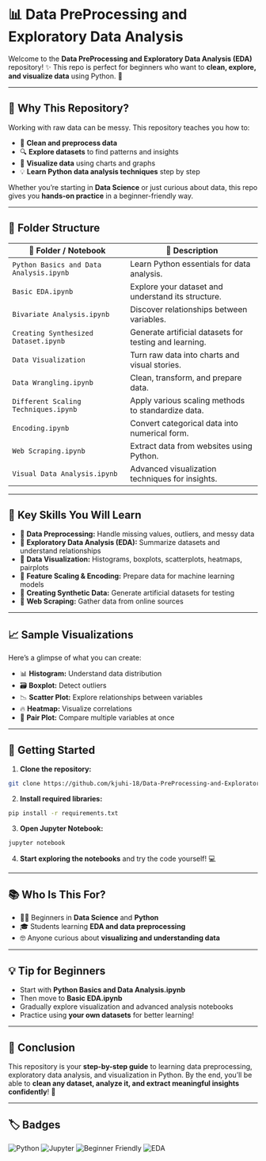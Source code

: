 # 📊 Data PreProcessing and Exploratory Data Analysis

Welcome to the **Data PreProcessing and Exploratory Data Analysis (EDA)** repository! ✨
This repo is perfect for beginners who want to **clean, explore, and visualize data** using Python. 🐍

---

## 🌟 Why This Repository?

Working with raw data can be messy. This repository teaches you how to:

* 🧹 **Clean and preprocess data**
* 🔍 **Explore datasets** to find patterns and insights
* 🎨 **Visualize data** using charts and graphs
* 💡 **Learn Python data analysis techniques** step by step

Whether you’re starting in **Data Science** or just curious about data, this repo gives you **hands-on practice** in a beginner-friendly way.

---

## 📂 Folder Structure

| 📁 Folder / Notebook                    | 📖 Description                                         |
| --------------------------------------- | ------------------------------------------------------ |
| `Python Basics and Data Analysis.ipynb` | Learn Python essentials for data analysis.             |
| `Basic EDA.ipynb`                       | Explore your dataset and understand its structure.     |
| `Bivariate Analysis.ipynb`              | Discover relationships between variables.              |
| `Creating Synthesized Dataset.ipynb`    | Generate artificial datasets for testing and learning. |
| `Data Visualization`                    | Turn raw data into charts and visual stories.          |
| `Data Wrangling.ipynb`                  | Clean, transform, and prepare data.                    |
| `Different Scaling Techniques.ipynb`    | Apply various scaling methods to standardize data.     |
| `Encoding.ipynb`                        | Convert categorical data into numerical form.          |
| `Web Scraping.ipynb`                    | Extract data from websites using Python.               |
| `Visual Data Analysis.ipynb`            | Advanced visualization techniques for insights.        |

---

## 🧰 Key Skills You Will Learn

* 🔹 **Data Preprocessing:** Handle missing values, outliers, and messy data
* 🔹 **Exploratory Data Analysis (EDA):** Summarize datasets and understand relationships
* 🔹 **Data Visualization:** Histograms, boxplots, scatterplots, heatmaps, pairplots
* 🔹 **Feature Scaling & Encoding:** Prepare data for machine learning models
* 🔹 **Creating Synthetic Data:** Generate artificial datasets for testing
* 🔹 **Web Scraping:** Gather data from online sources

---

## 📈 Sample Visualizations

Here’s a glimpse of what you can create:

* 📊 **Histogram:** Understand data distribution
* 🗃 **Boxplot:** Detect outliers
* 📉 **Scatter Plot:** Explore relationships between variables
* 🔥 **Heatmap:** Visualize correlations
* 🎯 **Pair Plot:** Compare multiple variables at once

---

## 🚀 Getting Started

1. **Clone the repository:**

```bash
git clone https://github.com/kjuhi-18/Data-PreProcessing-and-Exploratory-Data-Analysis.git
```

2. **Install required libraries:**

```bash
pip install -r requirements.txt
```

3. **Open Jupyter Notebook:**

```bash
jupyter notebook
```

4. **Start exploring the notebooks** and try the code yourself! 💻

---

## 📚 Who Is This For?

* 👩‍💻 Beginners in **Data Science** and **Python**
* 🎓 Students learning **EDA and data preprocessing**
* 🤓 Anyone curious about **visualizing and understanding data**

---

## 💡 Tip for Beginners

* Start with **Python Basics and Data Analysis.ipynb**
* Then move to **Basic EDA.ipynb**
* Gradually explore visualization and advanced analysis notebooks
* Practice using **your own datasets** for better learning!

---

## 📌 Conclusion

This repository is your **step-by-step guide** to learning data preprocessing, exploratory data analysis, and visualization in Python.
By the end, you’ll be able to **clean any dataset, analyze it, and extract meaningful insights confidently**! 🌟

---

## 🏷 Badges

![Python](https://img.shields.io/badge/Python-3.11-blue?style=for-the-badge\&logo=python)
![Jupyter](https://img.shields.io/badge/Jupyter-Notebook-orange?style=for-the-badge\&logo=jupyter)
![Beginner Friendly](https://img.shields.io/badge/Level-Beginner-green?style=for-the-badge)
![EDA](https://img.shields.io/badge/EDA-Exploratory-blueviolet?style=for-the-badge)
